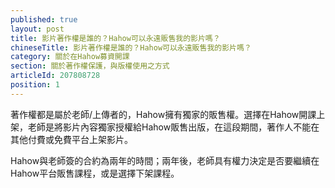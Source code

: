 ```yaml
---
published: true
layout: post
title: 影片著作權是誰的？Hahow可以永遠販售我的影片嗎？
chineseTitle: 影片著作權是誰的？Hahow可以永遠販售我的影片嗎？
category: 關於在Hahow募資開課
section: 關於著作權保護，與版權使用之方式
articleId: 207808728
position: 1
---
```

著作權都是屬於老師/上傳者的，Hahow擁有獨家的販售權。選擇在Hahow開課上架，老師是將影片內容獨家授權給Hahow販售出版，在這段期間，著作人不能在其他付費或免費平台上架影片。

Hahow與老師簽的合約為兩年的時間；兩年後，老師具有權力決定是否要繼續在Hahow平台販售課程，或是選擇下架課程。
